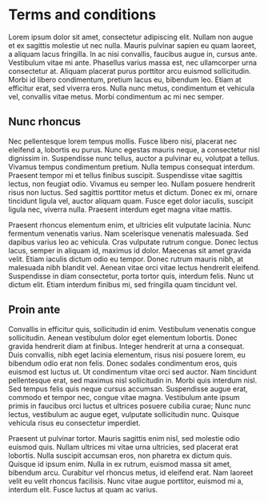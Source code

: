 # Terms and conditions
Lorem ipsum dolor sit amet, consectetur adipiscing elit. Nullam non augue et ex sagittis molestie ut nec nulla. Mauris pulvinar sapien eu quam laoreet, a aliquam lacus fringilla. In ac nisi convallis, faucibus augue in, cursus ante. Vestibulum vitae mi ante. Phasellus varius massa est, nec ullamcorper urna consectetur at. Aliquam placerat purus porttitor arcu euismod sollicitudin. Morbi id libero condimentum, pretium lacus eu, bibendum leo. Etiam at efficitur erat, sed viverra eros. Nulla nunc metus, condimentum et vehicula vel, convallis vitae metus. Morbi condimentum ac mi nec semper.

## Nunc rhoncus
Nec pellentesque lorem tempus mollis. Fusce libero nisi, placerat nec eleifend a, lobortis eu purus. Nunc egestas mauris neque, a consectetur nisl dignissim in. Suspendisse nunc tellus, auctor a pulvinar eu, volutpat a tellus. Vivamus tempus condimentum pretium. Nulla tempus consequat interdum. Praesent tempor mi et tellus finibus suscipit. Suspendisse vitae sagittis lectus, non feugiat odio. Vivamus eu semper leo. Nullam posuere hendrerit risus non luctus. Sed sagittis porttitor metus et dictum. Donec ex mi, ornare tincidunt ligula vel, auctor aliquam quam. Fusce eget dolor iaculis, suscipit ligula nec, viverra nulla. Praesent interdum eget magna vitae mattis.

Praesent rhoncus elementum enim, et ultricies elit vulputate lacinia. Nunc fermentum venenatis varius. Nam scelerisque venenatis malesuada. Sed dapibus varius leo ac vehicula. Cras vulputate rutrum congue. Donec lectus lacus, semper in aliquam id, maximus id dolor. Maecenas sit amet gravida velit. Etiam iaculis dictum odio eu tempor. Donec rutrum mauris nibh, at malesuada nibh blandit vel. Aenean vitae orci vitae lectus hendrerit eleifend. Suspendisse in diam consectetur, porta tortor quis, interdum felis. Nunc ut dictum elit. Etiam interdum finibus mi, sed fringilla quam tincidunt vel.

## Proin ante 
Convallis in efficitur quis, sollicitudin id enim. Vestibulum venenatis congue sollicitudin. Aenean vestibulum dolor eget elementum lobortis. Donec gravida hendrerit diam at finibus. Integer hendrerit at urna a consequat. Duis convallis, nibh eget lacinia elementum, risus nisi posuere lorem, eu bibendum odio erat non felis. Donec sodales condimentum eros, quis euismod est luctus ut. Ut condimentum vitae orci sed auctor. Nam tincidunt pellentesque erat, sed maximus nisl sollicitudin in. Morbi quis interdum nisl. Sed tempus felis quis neque cursus accumsan. Suspendisse augue erat, commodo et tempor nec, congue vitae magna. Vestibulum ante ipsum primis in faucibus orci luctus et ultrices posuere cubilia curae; Nunc nunc lectus, vestibulum ac augue eget, vulputate sollicitudin nunc. Quisque vehicula risus eu consectetur imperdiet.

Praesent ut pulvinar tortor. Mauris sagittis enim nisl, sed molestie odio euismod quis. Nullam ultrices mi vitae urna ultricies, sed placerat erat lobortis. Nulla suscipit accumsan eros, non pharetra ex dictum quis. Quisque id ipsum enim. Nulla in ex rutrum, euismod massa sit amet, bibendum arcu. Curabitur vel rhoncus metus, id eleifend erat. Nam laoreet velit eu velit rhoncus facilisis. Nunc vitae augue porttitor, euismod mi a, interdum elit. Fusce luctus at quam ac varius.
